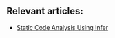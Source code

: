 ## Relevant articles:

- [Static Code Analysis Using Infer](https://www.baeldung.com/java-static-code-analysis-infer)

